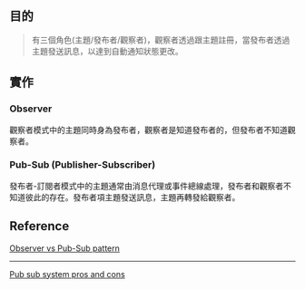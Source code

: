 ## 目的
>有三個角色(主題/發布者/觀察者)，觀察者透過跟主題註冊，當發布者透過主題發送訊息，以達到自動通知狀態更改。

## 實作
### Observer
觀察者模式中的主題同時身為發布者，觀察者是知道發布者的，但發布者不知道觀察者。

### Pub-Sub (Publisher-Subscriber)
發布者-訂閱者模式中的主題通常由消息代理或事件總線處理，發布者和觀察者不知道彼此的存在。發布者項主題發送訊息，主題再轉發給觀察者。

## Reference
[Observer vs Pub-Sub pattern](https://hackernoon.com/observer-vs-pub-sub-pattern-50d3b27f838c)

------
[Pub sub system pros and cons](https://www.semicolonandsons.com/code_diary/architecture/pub-sub-system-pros-and-cons)
